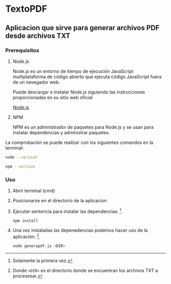 # TextoPDF

## Aplicacion que sirve para generar archivos PDF desde archivos TXT

### Prerequisitos

1. Node.js

    Node.js es un entorno de tiempo de ejecución JavaScript multiplataforma de código abierto que ejecuta código JavaScript fuera de un navegador web.

    Puede descargar e instalar Node.js siguiendo las instrucciones proporcionadas en su sitio web oficial

    [Node.js](https://nodejs.org/es)

2. NPM

    NPM es un administrador de paquetes para Node.js y se usan para instalar dependencias y administrar paquetes.

La comprobación se puede realizar con los siguientes comandos en la terminal:

```bash
node --version

npm --version
```

### Uso

1. Abrir terminal (cmd)
2. Posicionarse en el directorio de la aplicacion
3. Ejecutar sentencia para instalar las dependencias: [^1].

    ```bash
    npm install
    ```

4. Una vez instaladas las depenedencias podemos hacer uso de la aplicación: [^2].

    ```bash
    node generapdf.js <DIR>
    ```

[^1]: Solamente la primera vez.

[^2]: Donde `<DIR>` es el directorio donde se encuentran los archivos TXT a procesesar.
